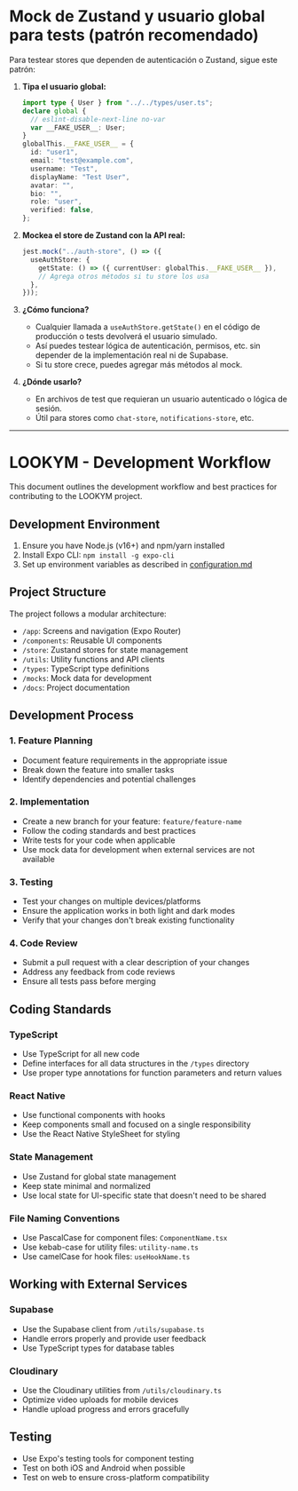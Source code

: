 
# Mock de Zustand y usuario global para tests (patrón recomendado)

Para testear stores que dependen de autenticación o Zustand, sigue este patrón:

1. **Tipa el usuario global:**

   ```ts
   import type { User } from "../../types/user.ts";
   declare global {
     // eslint-disable-next-line no-var
     var __FAKE_USER__: User;
   }
   globalThis.__FAKE_USER__ = {
     id: "user1",
     email: "test@example.com",
     username: "Test",
     displayName: "Test User",
     avatar: "",
     bio: "",
     role: "user",
     verified: false,
   };
   ```

2. **Mockea el store de Zustand con la API real:**

   ```ts
   jest.mock("../auth-store", () => ({
     useAuthStore: {
       getState: () => ({ currentUser: globalThis.__FAKE_USER__ }),
       // Agrega otros métodos si tu store los usa
     },
   }));
   ```

3. **¿Cómo funciona?**
   - Cualquier llamada a `useAuthStore.getState()` en el código de producción o tests devolverá el usuario simulado.
   - Así puedes testear lógica de autenticación, permisos, etc. sin depender de la implementación real ni de Supabase.
   - Si tu store crece, puedes agregar más métodos al mock.

4. **¿Dónde usarlo?**
   - En archivos de test que requieran un usuario autenticado o lógica de sesión.
   - Útil para stores como `chat-store`, `notifications-store`, etc.

---

# LOOKYM - Development Workflow

This document outlines the development workflow and best practices for contributing to the LOOKYM project.

## Development Environment

1. Ensure you have Node.js (v16+) and npm/yarn installed
2. Install Expo CLI: `npm install -g expo-cli`
3. Set up environment variables as described in [configuration.md](./configuration.md)

## Project Structure

The project follows a modular architecture:

- `/app`: Screens and navigation (Expo Router)
- `/components`: Reusable UI components
- `/store`: Zustand stores for state management
- `/utils`: Utility functions and API clients
- `/types`: TypeScript type definitions
- `/mocks`: Mock data for development
- `/docs`: Project documentation

## Development Process

### 1. Feature Planning

- Document feature requirements in the appropriate issue
- Break down the feature into smaller tasks
- Identify dependencies and potential challenges

### 2. Implementation

- Create a new branch for your feature: `feature/feature-name`
- Follow the coding standards and best practices
- Write tests for your code when applicable
- Use mock data for development when external services are not available

### 3. Testing

- Test your changes on multiple devices/platforms
- Ensure the application works in both light and dark modes
- Verify that your changes don't break existing functionality

### 4. Code Review

- Submit a pull request with a clear description of your changes
- Address any feedback from code reviews
- Ensure all tests pass before merging

## Coding Standards

### TypeScript

- Use TypeScript for all new code
- Define interfaces for all data structures in the `/types` directory
- Use proper type annotations for function parameters and return values

### React Native

- Use functional components with hooks
- Keep components small and focused on a single responsibility
- Use the React Native StyleSheet for styling

### State Management

- Use Zustand for global state management
- Keep state minimal and normalized
- Use local state for UI-specific state that doesn't need to be shared

### File Naming Conventions

- Use PascalCase for component files: `ComponentName.tsx`
- Use kebab-case for utility files: `utility-name.ts`
- Use camelCase for hook files: `useHookName.ts`

## Working with External Services

### Supabase

- Use the Supabase client from `/utils/supabase.ts`
- Handle errors properly and provide user feedback
- Use TypeScript types for database tables

### Cloudinary

- Use the Cloudinary utilities from `/utils/cloudinary.ts`
- Optimize video uploads for mobile devices
- Handle upload progress and errors gracefully

## Testing

- Use Expo's testing tools for component testing
- Test on both iOS and Android when possible
- Test on web to ensure cross-platform compatibility
